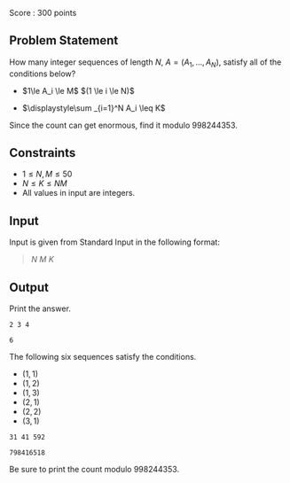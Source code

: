 Score : $300$ points

## Problem Statement

How many integer sequences of length $N$, $A=(A_1, \ldots, A_N)$, satisfy all of the conditions below?

- <p>$1\le A_i \le M$ $(1 \le i \le N)$</p>
- <p>$\displaystyle\sum _{i=1}^N A_i \leq K$</p>

Since the count can get enormous, find it modulo $998244353$.

## Constraints

- $1 \leq N, M \leq 50$
- $N \leq K \leq NM$
- All values in input are integers.

## Input

Input is given from Standard Input in the following format:

> $N$ $M$ $K$

## Output

Print the answer.

```input1
2 3 4
```

```output1
6
```

The following six sequences satisfy the conditions.

- $(1,1)$
- $(1,2)$
- $(1,3)$
- $(2,1)$
- $(2,2)$
- $(3,1)$

```input2
31 41 592
```

```output2
798416518
```

Be sure to print the count modulo $998244353$.